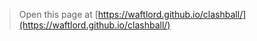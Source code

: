 


> Open this page at [https://waftlord.github.io/clashball/](https://waftlord.github.io/clashball/)
